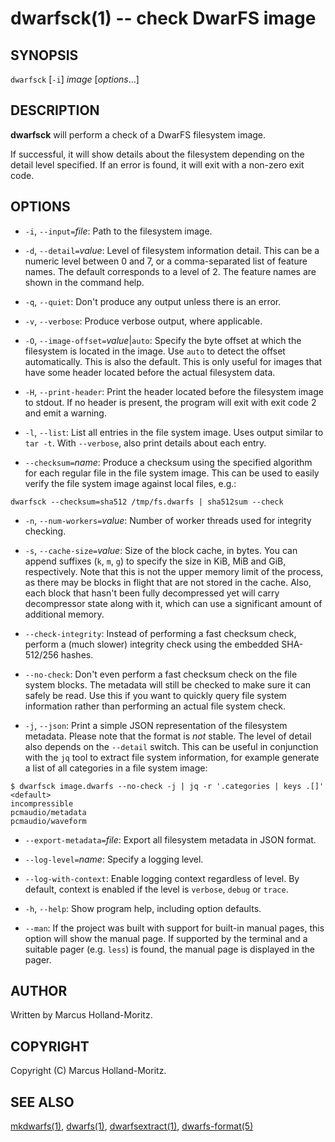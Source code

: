 # dwarfsck(1) -- check DwarFS image

## SYNOPSIS

`dwarfsck` [`-i`] *image* [*options*...]

## DESCRIPTION

**dwarfsck** will perform a check of a DwarFS filesystem image.

If successful, it will show details about the filesystem depending
on the detail level specified. If an error is found, it will exit
with a non-zero exit code.

## OPTIONS

- `-i`, `--input=`*file*:
  Path to the filesystem image.

- `-d`, `--detail=`*value*:
  Level of filesystem information detail. This can be a numeric level
  between 0 and 7, or a comma-separated list of feature names. The
  default corresponds to a level of 2. The feature names are shown
  in the command help.

- `-q`, `--quiet`:
  Don't produce any output unless there is an error.

- `-v`, `--verbose`:
  Produce verbose output, where applicable.

- `-O`, `--image-offset=`*value*|`auto`:
  Specify the byte offset at which the filesystem is located in the image.
  Use `auto` to detect the offset automatically. This is also the default.
  This is only useful for images that have some header located before the
  actual filesystem data.

- `-H`, `--print-header`:
  Print the header located before the filesystem image to stdout. If no
  header is present, the program will exit with exit code 2 and emit a
  warning.

- `-l`, `--list`:
  List all entries in the file system image. Uses output similar to `tar -t`.
  With `--verbose`, also print details about each entry.

- `--checksum=`*name*:
  Produce a checksum using the specified algorithm for each regular file in
  the file system image. This can be used to easily verify the file system
  image against local files, e.g.:

```
dwarfsck --checksum=sha512 /tmp/fs.dwarfs | sha512sum --check
```

- `-n`, `--num-workers=`*value*:
  Number of worker threads used for integrity checking.

- `-s`, `--cache-size=`*value*:
  Size of the block cache, in bytes. You can append suffixes (`k`, `m`, `g`)
  to specify the size in KiB, MiB and GiB, respectively. Note that this is
  not the upper memory limit of the process, as there may be blocks in
  flight that are not stored in the cache. Also, each block that hasn't been
  fully decompressed yet will carry decompressor state along with it, which
  can use a significant amount of additional memory.

- `--check-integrity`:
  Instead of performing a fast checksum check, perform a (much slower)
  integrity check using the embedded SHA-512/256 hashes.

- `--no-check`:
  Don't even perform a fast checksum check on the file system blocks.
  The metadata will still be checked to make sure it can safely be read.
  Use this if you want to quickly query file system information rather
  than performing an actual file system check.

- `-j`, `--json`:
  Print a simple JSON representation of the filesystem metadata. Please
  note that the format is *not* stable. The level of detail also depends
  on the `--detail` switch. This can be useful in conjunction with the
  `jq` tool to extract file system information, for example generate a
  list of all categories in a file system image:

```
$ dwarfsck image.dwarfs --no-check -j | jq -r '.categories | keys .[]'
<default>
incompressible
pcmaudio/metadata
pcmaudio/waveform
```

- `--export-metadata=`*file*:
  Export all filesystem metadata in JSON format.

- `--log-level=`*name*:
  Specify a logging level.

- `--log-with-context`:
  Enable logging context regardless of level. By default, context is enabled
  if the level is `verbose`, `debug` or `trace`.

- `-h`, `--help`:
  Show program help, including option defaults.

- `--man`:
  If the project was built with support for built-in manual pages, this
  option will show the manual page. If supported by the terminal and a
  suitable pager (e.g. `less`) is found, the manual page is displayed
  in the pager.

## AUTHOR

Written by Marcus Holland-Moritz.

## COPYRIGHT

Copyright (C) Marcus Holland-Moritz.

## SEE ALSO

[mkdwarfs(1)](mkdwarfs.md), [dwarfs(1)](dwarfs.md), [dwarfsextract(1)](dwarfsextract.md), [dwarfs-format(5)](dwarfs-format.md)
